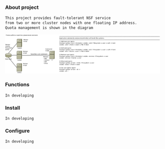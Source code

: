 ### <b> About project </b>
    This project provides fault-tolerant NSF service
    from two or more cluster nodes with one floating IP address.
    Quota management is shown in the diagram
![Screenshot](quota.png)
### <b> Functions</b>
    In developing    
### <b> Install </b>
    In developing
### <b> Configure </b>
    In developing

